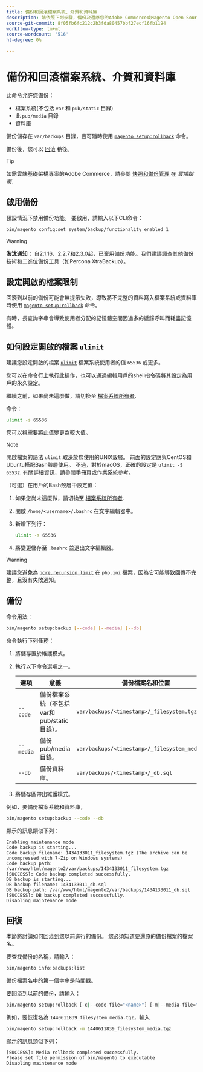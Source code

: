 ```yaml
---
title: 備份和回滾檔案系統、介質和資料庫
description: 請依照下列步驟，備份及還原您的Adobe Commerce或Magento Open Source應用程式。
source-git-commit: 8f05fb6fc212c2b3fda80457bbf27ecf16fb1194
workflow-type: tm+mt
source-wordcount: '516'
ht-degree: 0%

---
```



# 備份和回滾檔案系統、介質和資料庫

此命令允許您備份：

* 檔案系統(不包括 `var` 和 `pub/static` 目錄)
* 此 `pub/media` 目錄
* 資料庫

備份儲存在 `var/backups` 目錄，且可隨時使用 [`magento setup:rollback`](uninstall-modules.md#roll-back-the-file-system-database-or-media-files) 命令。

備份後，您可以 [回滾](#rollback) 稍後。

>[!TIP]
>
>如需雲端基礎架構專案的Adobe Commerce，請參閱 [快照和備份管理](https://devdocs.magento.com/cloud/project/project-webint-snap.html) 在 _雲端指南_.

## 啟用備份

預設情況下禁用備份功能。 要啟用，請輸入以下CLI命令：

```bash
bin/magento config:set system/backup/functionality_enabled 1
```

>[!WARNING]
>
>**淘汰通知：**
>自2.1.16、2.2.7和2.3.0起，已棄用備份功能。我們建議調查其他備份技術和二進位備份工具（如Percona XtraBackup）。

## 設定開啟的檔案限制

回滾到以前的備份可能會無提示失敗，導致將不完整的資料寫入檔案系統或資料庫時使用 [`magento setup:rollback`](uninstall-modules.md#roll-back-the-file-system-database-or-media-files) 命令。

有時，長查詢字串會導致使用者分配的記憶體空間因過多的遞歸呼叫而耗盡記憶體。

## 如何設定開啟的檔案 `ulimit`

建議您設定開啟的檔案 [`ulimit`](https://ss64.com/bash/ulimit.html) 檔案系統使用者的值 `65536` 或更多。

您可以在命令行上執行此操作，也可以通過編輯用戶的shell指令碼將其設定為用戶的永久設定。

繼續之前，如果尚未這麼做，請切換至 [檔案系統所有者](../prerequisites/file-system/overview.md).

命令：

```bash
ulimit -s 65536
```

您可以視需要將此值變更為較大值。

>[!NOTE]
>
>開啟檔案的語法 `ulimit` 取決於您使用的UNIX殼層。 前面的設定應與CentOS和Ubuntu搭配Bash殼層使用。 不過，對於macOS，正確的設定是 `ulimit -S 65532`. 有關詳細資訊，請參閱手冊頁或作業系統參考。

（可選）在用戶的Bash殼層中設定值：

1. 如果您尚未這麼做，請切換至 [檔案系統所有者](../prerequisites/file-system/overview.md).
1. 開啟 `/home/<username>/.bashrc` 在文字編輯器中。
1. 新增下列行：

   ```bash
   ulimit -s 65536
   ```

1. 將變更儲存至 `.bashrc` 並退出文字編輯器。

>[!WARNING]
>
>建議您避免為 [`pcre.recursion_limit`](https://www.php.net/manual/en/pcre.configuration.php) 在 `php.ini` 檔案，因為它可能導致回傳不完整，且沒有失敗通知。

## 備份

命令用法：

```bash
bin/magento setup:backup [--code] [--media] [--db]
```

命令執行下列任務：

1. 將儲存置於維護模式。
1. 執行以下命令選項之一。

   | 選項 | 意義 | 備份檔案名和位置 |
   |--- |--- |--- |
   | `--code` | 備份檔案系統（不包括var和pub/static目錄）。 | `var/backups/<timestamp>/_filesystem.tgz` |
   | `--media` | 備份pub/media目錄。 | `var/backups/<timestamp>/_filesystem_media.tgz` |
   | `--db` | 備份資料庫。 | `var/backups/<timestamp>/_db.sql` |

1. 將儲存區帶出維護模式。

例如，要備份檔案系統和資料庫，

```bash
bin/magento setup:backup --code --db
```

顯示的訊息類似下列：

```terminal
Enabling maintenance mode
Code backup is starting...
Code backup filename: 1434133011_filesystem.tgz (The archive can be uncompressed with 7-Zip on Windows systems)
Code backup path: /var/www/html/magento2/var/backups/1434133011_filesystem.tgz
[SUCCESS]: Code backup completed successfully.
DB backup is starting...
DB backup filename: 1434133011_db.sql
DB backup path: /var/www/html/magento2/var/backups/1434133011_db.sql
[SUCCESS]: DB backup completed successfully.
Disabling maintenance mode
```

## 回復

本節將討論如何回滾到您以前進行的備份。 您必須知道要還原的備份檔案的檔案名。

要查找備份的名稱，請輸入：

```bash
bin/magento info:backups:list
```

備份檔案名中的第一個字串是時間戳。

要回滾到以前的備份，請輸入：

```bash
bin/magento setup:rollback [-c|--code-file="<name>"] [-m|--media-file="<name>"] [-d|--db-file="<name>"]
```

例如，要恢復名為 `1440611839_filesystem_media.tgz`，輸入

```bash
bin/magento setup:rollback -m 1440611839_filesystem_media.tgz
```

顯示的訊息類似下列：

```terminal
[SUCCESS]: Media rollback completed successfully.
Please set file permission of bin/magento to executable
Disabling maintenance mode
```
